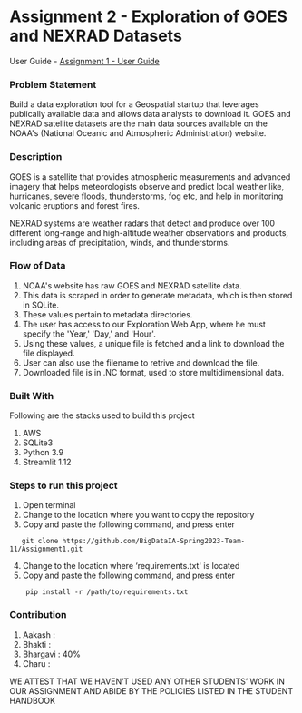 # Assignment 2 - Exploration of GOES and NEXRAD Datasets

User Guide - <a href="https://codelabs-preview.appspot.com/?file_id=1NZhfr8-otPaV6pyxBA2UvcESKmiMBFuhEO0d2omQReI#9">Assignment 1 - User Guide</a>

<h3> Problem Statement </h3>
Build a data exploration tool for a Geospatial startup that leverages publically available data and allows data analysts to download it. GOES and NEXRAD satellite datasets are the main data sources available on the NOAA's (National Oceanic and Atmospheric Administration) website.

<h3> Description </h3>

GOES is a satellite that provides atmospheric measurements and advanced imagery that helps meteorologists observe and predict local weather like, hurricanes, severe floods, thunderstorms, fog etc, and help in monitoring volcanic eruptions and forest fires.

NEXRAD systems are weather radars that detect and produce over 100 different long-range and high-altitude weather observations and products, including areas of precipitation, winds, and thunderstorms.

<h3> Flow of Data</h3>

1. NOAA's website has raw GOES and NEXRAD satellite data.
2. This data is scraped in order to generate metadata, which is then stored in SQLite.
3. These values pertain to metadata directories.
4. The user has access to our Exploration Web App, where he must specify the 'Year,' 'Day,' and 'Hour'.
5. Using these values, a unique file is fetched and a link to download the file displayed.
8. User can also use the filename to retrive and download the file.
9. Downloaded file is in .NC format, used to store multidimensional data.

<h3> Built With </h3>

Following are the stacks used to build this project

1. AWS
2. SQLite3
3. Python 3.9
4. Streamlit 1.12

<h3> Steps to run this project </h3>

1. Open terminal
2. Change to the location where you want to copy the repository
3. Copy and paste the following command, and press enter
```
   git clone https://github.com/BigDataIA-Spring2023-Team-11/Assignment1.git
```
4. Change to the location where ‘requirements.txt' is located
5. Copy and paste the following command, and press enter
```
    pip install -r /path/to/requirements.txt
```


<h3> Contribution </h3>

1. Aakash : 
2. Bhakti : 
3. Bhargavi : 40%
4. Charu : 

WE ATTEST THAT WE HAVEN’T USED ANY OTHER STUDENTS’ WORK IN OUR ASSIGNMENT AND ABIDE BY THE POLICIES LISTED IN THE STUDENT HANDBOOK
